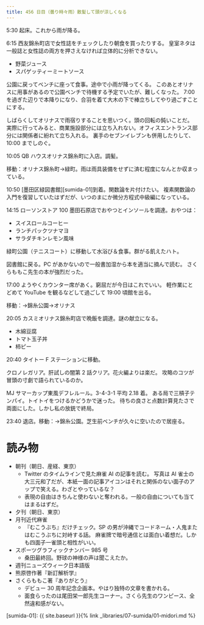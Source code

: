 ```yaml
---
title: 456 日目（曇り時々雨）散髪して頭が涼しくなる
---
```


5:30 起床。これから雨が降る。

6:15 西友錦糸町店で女性誌をチェックしたり朝食を買ったりする。
皇室ネタは一般誌と女性誌の両方を押さえなければ立体的に分析できない。
* 野菜ジュース
* スパゲッティーミートソース

公園に戻ってベンチに座って食事。途中で小雨が降ってくる。
このあとオリナスに用事があるので公園ベンチで待機する予定でいたが、難しくなった。
7:00 を過ぎた辺りで本降りになり、合羽を着て大木の下で棒立ちしてやり過ごすことにする。

しばらくしてオリナスで雨宿りすることを思いつく。頭の回転の鈍いことだ。
実際に行ってみると、商業施設部分には立ち入れない。オフィスエントランス部分には関係者に紛れて立ち入れる。
裏手のセブンイレブンも併用したりして、10:00 までしのぐ。

10:05 QB ハウスオリナス錦糸町に入店。調髪。

移動：オリナス錦糸町→緑町。雨は雨具装備をせずに済む程度になんとか収まっている。

10:50 [墨田区緑図書館][sumida-01]到着。関数論を片付けたい。
複素関数論の入門を復習していたはずだが、いつのまにか微分方程式中級編になっている。

14:15 ローソンストア 100 墨田石原店でおやつとインソールを調達。おやつは：
* スイスロールコーヒー
* ランチパックツナマヨ
* サラダチキンレモン風味

緑町公園（テニスコート）に移動して水浴び＆食事。群がる飢えたハト。

図書館に戻る。PC があかないので一般書加湿から本を適当に摘んで読む。
さくらももこ先生の本が強烈だった。

17:00 ようやくカウンター席があく。窮屈だが今日はこれでいい。
軽作業にとどめて YouTube を観るなどして過ごして 19:00 頃館を出る。

移動：→錦糸公園→オリナス

20:05 カスミオリナス錦糸町店で晩飯を調達。謎の献立になる。
* 木綿豆腐
* トマト玉子丼
* 柿ピー

20:40 タイトー F ステーションに移動。

クロノレガリア。肝試しの闇第 2 話クリア。花火編よりは楽だ。
攻略のコツが冒頭の寸劇で語られているのか。

MJ サマーカップ東風デフレルール。3-4-3-1 平均 2.18 着。
ある局で三槓子テンパイ。トイトイをつけるかどうかで迷った。
待ちの良さと点数計算見たさで両面にした。しかし私の放銃で終局。

23:40 退店。移動：→錦糸公園。芝生前ベンチが久々に空いたので居座る。

# 読み物

* 朝刊（朝日、産経、東京）
  * Twitter のタイムラインで見た麻雀 AI の記事を読む。
    写真は AI 雀士の大三元和了だが、本紙一面の記事アイコンはそれと関係のない面子のアップで笑える。わざとやっているな？
  * 表現の自由はきちんと使わないと奪われる。一般の自由についても当てはまるはずだ。
* 夕刊（朝日、東京）
* 月刊近代麻雀
  * 『むこうぶち』だけチェック。SP の男が沖縄でコードネーム・人鬼またはむこうぶちに対峙する話。
    麻雀牌で暗号通信とは面白い着想だ。しかも四面子一雀頭と相性がいい。
* スポーツグラフィックナンバー 985 号
  * 桑田最終回。野球の神様の声は聞こえたか。
* 週刊ニューズウィーク日本語版
* 熊原啓作著『新訂解析学』
* さくらももこ著『ありがとう』
  * デビュー 30 周年記念企画本。やはり独特の文章を書かれる。
  * 面食らったのは尾田栄一郎先生コーナー。さくら先生のワンピース、全然違和感がない。

[sumida-01]: {{ site.baseurl }}{% link _libraries/07-sumida/01-midori.md %}
